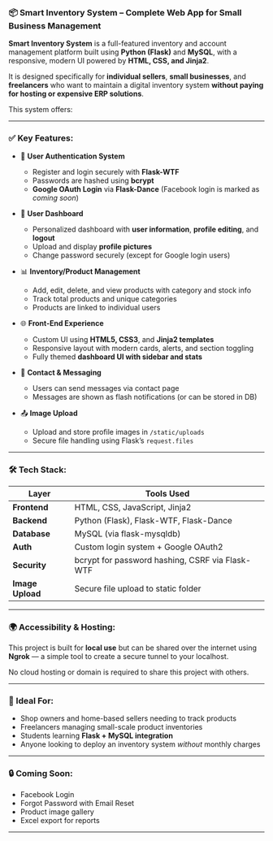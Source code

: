 
### 📦 Smart Inventory System – Complete Web App for Small Business Management

**Smart Inventory System** is a full-featured inventory and account management platform built using **Python (Flask)** and **MySQL**, with a responsive, modern UI powered by **HTML, CSS, and Jinja2**.

It is designed specifically for **individual sellers**, **small businesses**, and **freelancers** who want to maintain a digital inventory system **without paying for hosting or expensive ERP solutions**.

This system offers:

---

### ✅ Key Features:

* 🔐 **User Authentication System**

  * Register and login securely with **Flask-WTF**
  * Passwords are hashed using **bcrypt**
  * **Google OAuth Login** via **Flask-Dance** (Facebook login is marked as *coming soon*)

* 🧾 **User Dashboard**

  * Personalized dashboard with **user information**, **profile editing**, and **logout**
  * Upload and display **profile pictures**
  * Change password securely (except for Google login users)

* 📊 **Inventory/Product Management**

  * Add, edit, delete, and view products with category and stock info
  * Track total products and unique categories
  * Products are linked to individual users

* 🌐 **Front-End Experience**

  * Custom UI using **HTML5, CSS3**, and **Jinja2 templates**
  * Responsive layout with modern cards, alerts, and section toggling
  * Fully themed **dashboard UI with sidebar and stats**

* 📮 **Contact & Messaging**

  * Users can send messages via contact page
  * Messages are shown as flash notifications (or can be stored in DB)

* 📤 **Image Upload**

  * Upload and store profile images in `/static/uploads`
  * Secure file handling using Flask’s `request.files`

---

### 🛠️ Tech Stack:

| Layer            | Tools Used                                      |
| ---------------- | ----------------------------------------------- |
| **Frontend**     | HTML, CSS, JavaScript, Jinja2                   |
| **Backend**      | Python (Flask), Flask-WTF, Flask-Dance          |
| **Database**     | MySQL (via flask-mysqldb)                       |
| **Auth**         | Custom login system + Google OAuth2             |
| **Security**     | bcrypt for password hashing, CSRF via Flask-WTF |
| **Image Upload** | Secure file upload to static folder             |

---

### 🌍 Accessibility & Hosting:

This project is built for **local use** but can be shared over the internet using **Ngrok** — a simple tool to create a secure tunnel to your localhost.

No cloud hosting or domain is required to share this project with others.

---

### 🔧 Ideal For:

* Shop owners and home-based sellers needing to track products
* Freelancers managing small-scale product inventories
* Students learning **Flask + MySQL integration**
* Anyone looking to deploy an inventory system *without* monthly charges

---

### 🔒 Coming Soon:

* Facebook Login
* Forgot Password with Email Reset
* Product image gallery
* Excel export for reports

---

